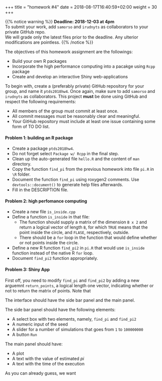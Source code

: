 +++
title = "homework #4"
date =  2018-08-17T16:40:59+02:00
weight = 30
+++

{{% notice warning %}}
**Deadline: 2018-12-03 at 4pm**  
To submit your work, add `samorso` and `irudnyts` as collaborators to your private GitHub repo.  
We will grade only the latest files prior to the deadline. Any ulterior modifications are pointless. 
{{% /notice %}}

The objectives of this homework assignment are the followings:

- Build your own R packages
- Incorporate the high performance computing into a pacakge using `Rcpp` package
- Create and develop an interactive Shiny web-applications

To begin with, create a (preferably private) GitHub repository for your group, and name it `ptds2018hw4`. Once again, make sure to add `samorso` and `irudnyts` as collaborators. This project **must** be done using GitHub and respect the following requirements:

- All members of the group must commit at least once.  
- All commit messages must be reasonably clear and meaningful.  
- Your GitHub repository must include at least one issue containing some form of TO DO list.

#### Problem 1: building an R package

- Create a package `ptds2018hw4`.
- Do not forget select `Package w/ Rcpp` in the final step.
- Clean up the auto-generated file `hello.R` and the content of `man` directory.
- Copy the function `find_pi` from the previous homework into file `pi.R` in `\R` folder.
- Document the function `find_pi` using roxygen2 comments. Use `devtools::document()` to generate help files afterwards.
- Fill in the DESCRIPTION file.

#### Problem 2: high perfomance computing

- Create a new file `is_inside.cpp`
- Define a function `is_inside` in that file:
    * The function should supply a matrix of the dimension `B x 2` and return a logical vector of length `B`, for which `TRUE` means that the point inside the circle, and `FLASE`, respectively, outside.
    * There should be a `for` loop in the function that would define whether or not points inside the circle.
- Define a new R function `find_pi2` in `pi.R` that would use `is_inside` function instead of the native R `for` loop.
- Document `find_pi2` function appropriately. 

#### Problem 3: Shiny App

First off, you need to modify `find_pi` and `find_pi2` by adding a new arguemnt `return_points`, a logical length one vector, indicating whether or not to return the matrix of points. Note that 

The interface should have the side bar panel and the main panel. 

The side bar panel should have the following elements:
    
- A select box with two elements, namely, `find_pi` and `find_pi2`
- A numeric input of the seed
- A slider for a number of simulations that goes from `1` to `100000000`
- A button `Run`
    
The main panel should have:

- A plot
- A text with the value of estimated $pi$
- A text with the time of the execution    
    
As you can already guess, we want 
